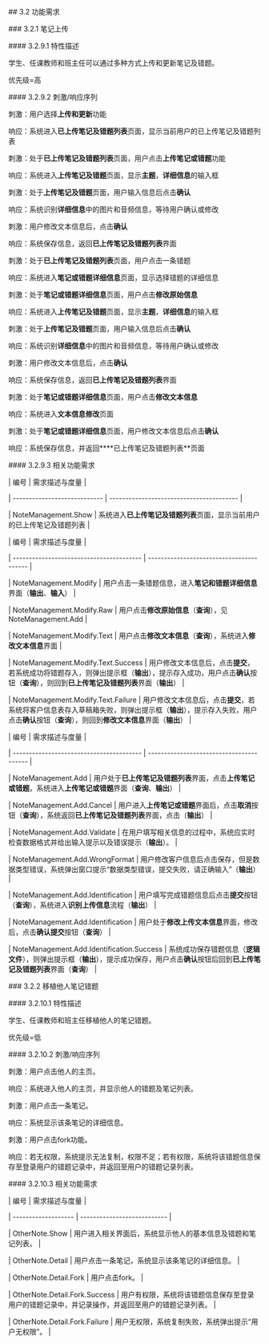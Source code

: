 \## 3.2 功能需求



\### 3.2.1 笔记上传



\#### 3.2.9.1 特性描述



学生、任课教师和班主任可以通过多种方式上传和更新笔记及错题。



优先级=高



\#### 3.2.9.2 刺激/响应序列



刺激：用户选择**上传和更新**功能



响应：系统进入****已上传笔记及错题列表****页面，显示当前用户的已上传笔记及错题列表



刺激：处于****已上传笔记及错题列表****页面，用户点击**上传笔记或错题**功能



响应：系统进入****上传笔记及错题****页面，显示****主题****，****详细信息****的输入框



刺激：处于****上传笔记及错题****页面，用户输入信息后点击**确认**



响应：系统识别****详细信息****中的图片和音频信息，等待用户确认或修改



刺激：用户修改文本信息后，点击**确认**



响应：系统保存信息，返回****已上传笔记及错题列表****界面



刺激：处于****已上传笔记及错题列表****页面，用户点击一条错题



响应：系统进入****笔记或错题详细信息****页面，显示选择错题的详细信息



刺激：处于****笔记或错题详细信息****页面，用户点击****修改原始信息****



响应：系统进入****上传笔记及错题****页面，显示****主题****，****详细信息****的输入框



刺激：处于****上传笔记及错题****页面，用户输入信息后点击**确认**



响应：系统识别****详细信息****中的图片和音频信息，等待用户确认或修改



刺激：用户修改文本信息后，点击**确认**



响应：系统保存信息，返回****已上传笔记及错题列表****界面



刺激：处于****笔记或错题详细信息****页面，用户点击****修改文本信息****



响应：系统进入****文本信息修改****页面



刺激：处于****笔记或错题详细信息****页面，用户修改文本信息后点击****确认****



响应：系统保存信息，并返回****已上传笔记及错题列表**页面



\#### 3.2.9.3 相关功能需求



| 编号                           | 需求描述与度量                                  |

| ---------------------------- | ---------------------------------------- |

| NoteManagement.Show        | 系统进入****已上传笔记及错题列表****页面，显示当前用户的已上传笔记及错题列表 |



| 编号                                       | 需求描述与度量                                  |

| ---------------------------------------- | ---------------------------------------- |

| NoteManagement.Modify                  | 用户点击一条错题信息，进入****笔记和错题详细信息****界面（****输出****、****输入****） |

| NoteManagement.Modify.Raw           | 用户点击****修改原始信息****（****查询****），见NoteManagement.Add |

| NoteManagement.Modify.Text    | 用户点击****修改文本信息****（****查询****），系统进入****修改文本信息****界面 |

| NoteManagement.Modify.Text.Success | 用户修改文本信息后，点击****提交****，若系统成功将错题存入，则弹出提示框（****输出****），提示存入成功，用户点击****确认****按钮（****查询****），则回到****已上传笔记及错题列表****界面（****输出****） |

| NoteManagement.Modify.Text.Failure | 用户修改文本信息后，点击****提交****，若系统将客户信息表存入草稿箱失败，则弹出提示框（****输出****），提示存入失败，用户点击****确认****按钮（****查询****），则回到****修改文本信息****界面（****输出****） |

| 编号                                       | 需求描述与度量                                  |

| ---------------------------------------- | ---------------------------------------- |

| NoteManagement.Add                     | 用户处于****已上传笔记及错题列表****界面，点击****上传笔记或错题****，系统进入****上传笔记或错题****界面（****查询****、****输出****） |

| NoteManagement.Add.Cancel              | 用户进入****上传笔记或错题****界面后，点击****取消****按钮（****查询****），系统返回****已上传笔记及错题列表****界面，点击（****输出****） |

| NoteManagement.Add.Validate            | 在用户填写相关信息的过程中，系统应实时检查数据格式并给出输入提示以及错误提示（****输出****）。 |

| NoteManagement.Add.WrongFormat         | 用户修改客户信息后点击保存，但是数据类型错误，系统弹出窗口提示“数据类型错误，提交失败，请正确输入”（****输出****） |

| NoteManagement.Add.Identification             | 用户填写完成错题信息后点击****提交****按钮（****查询****），系统进入****识别上传信息****流程（****输出****） |

| NoteManagement.Add.Identification     | 用户处于****修改上传文本信息****界面，修改后，点击****确认提交****按钮（****查询****） |

| NoteManagement.Add.Identification.Success | 系统成功保存错题信息（****逻辑文件****），则弹出提示框（****输出****），提示成功保存，用户点击****确认****按钮后回到****已上传笔记及错题列表****界面（****查询****） |



\### 3.2.2 移植他人笔记错题



\#### 3.2.10.1 特性描述



学生、任课教师和班主任移植他人的笔记错题。



优先级=低



\#### 3.2.10.2 刺激/响应序列



刺激：用户点击他人的主页。



响应：系统进入他人的主页，并显示他人的错题及笔记列表。



刺激：用户点击一条笔记。



响应：系统显示该条笔记的详细信息。



刺激：用户点击fork功能。



响应：若无权限，系统提示无法复制，权限不足；若有权限，系统将该错题信息保存至登录用户的错题记录中，并返回至用户的错题记录列表。



\#### 3.2.10.3 相关功能需求



| 编号                  | 需求描述与度量                     |

| ------------------- | --------------------------- |

| OtherNote.Show | 用户进入相关界面后，系统显示他人的基本信息及错题和笔记列表。 |

| OtherNote.Detail  | 用户点击一条笔记，系统显示该条笔记的详细信息。            |

| OtherNote.Detail.Fork | 用户点击fork。                 |

| OtherNote.Detail.Fork.Success | 用户有权限，系统将该错题信息保存至登录用户的错题记录中，并记录操作，并返回至用户的错题记录列表。                 |

| OtherNote.Detail.Fork.Failure  | 用户无权限，系统复制失败，系统弹出提示“用户无权限”。                 |